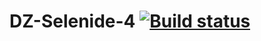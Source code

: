 # DZ-Selenide-4 [![Build status](https://ci.appveyor.com/api/projects/status/p1mq2snq5q79m7yq/branch/main?svg=true)](https://ci.appveyor.com/project/AleksandrMuzhev/dz-selenide-4/branch/main)
